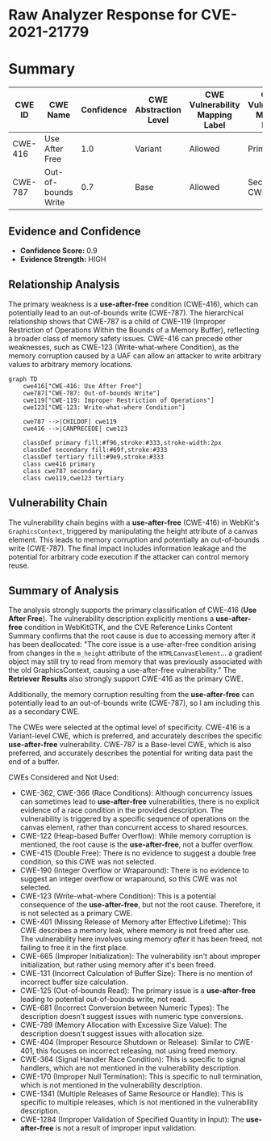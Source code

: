 # Raw Analyzer Response for CVE-2021-21779

# Summary
| CWE ID | CWE Name | Confidence | CWE Abstraction Level | CWE Vulnerability Mapping Label | CWE-Vulnerability Mapping Notes |
|---|---|---|---|---|---|
| CWE-416 | Use After Free | 1.0 | Variant | Allowed | Primary CWE |
| CWE-787 | Out-of-bounds Write | 0.7 | Base | Allowed | Secondary CWE |

## Evidence and Confidence

*   **Confidence Score:** 0.9
*   **Evidence Strength:** HIGH

## Relationship Analysis
The primary weakness is a **use-after-free** condition (CWE-416), which can potentially lead to an out-of-bounds write (CWE-787). The hierarchical relationship shows that CWE-787 is a child of CWE-119 (Improper Restriction of Operations Within the Bounds of a Memory Buffer), reflecting a broader class of memory safety issues. CWE-416 can precede other weaknesses, such as CWE-123 (Write-what-where Condition), as the memory corruption caused by a UAF can allow an attacker to write arbitrary values to arbitrary memory locations.

```mermaid
graph TD
    cwe416["CWE-416: Use After Free"]
    cwe787["CWE-787: Out-of-bounds Write"]
    cwe119["CWE-119: Improper Restriction of Operations"]
    cwe123["CWE-123: Write-what-where Condition"]

    cwe787 -->|CHILDOF| cwe119
    cwe416 -->|CANPRECEDE| cwe123
    
    classDef primary fill:#f96,stroke:#333,stroke-width:2px
    classDef secondary fill:#69f,stroke:#333
    classDef tertiary fill:#9e9,stroke:#333
    class cwe416 primary
    class cwe787 secondary
    class cwe119,cwe123 tertiary
```

## Vulnerability Chain
The vulnerability chain begins with a **use-after-free** (CWE-416) in WebKit's `GraphicsContext`, triggered by manipulating the height attribute of a canvas element. This leads to memory corruption and potentially an out-of-bounds write (CWE-787). The final impact includes information leakage and the potential for arbitrary code execution if the attacker can control memory reuse.

## Summary of Analysis
The analysis strongly supports the primary classification of CWE-416 (**Use After Free**). The vulnerability description explicitly mentions a **use-after-free** condition in WebKitGTK, and the CVE Reference Links Content Summary confirms that the root cause is due to accessing memory after it has been deallocated: "The core issue is a use-after-free condition arising from changes in the `m_height` attribute of the `HTMLCanvasElement`... a gradient object may still try to read from memory that was previously associated with the old GraphicsContext, causing a use-after-free vulnerability." The **Retriever Results** also strongly support CWE-416 as the primary CWE.

Additionally, the memory corruption resulting from the **use-after-free** can potentially lead to an out-of-bounds write (CWE-787), so I am including this as a secondary CWE.

The CWEs were selected at the optimal level of specificity. CWE-416 is a Variant-level CWE, which is preferred, and accurately describes the specific **use-after-free** vulnerability. CWE-787 is a Base-level CWE, which is also preferred, and accurately describes the potential for writing data past the end of a buffer.

CWEs Considered and Not Used:

*   CWE-362, CWE-366 (Race Conditions): Although concurrency issues can sometimes lead to **use-after-free** vulnerabilities, there is no explicit evidence of a race condition in the provided description. The vulnerability is triggered by a specific sequence of operations on the canvas element, rather than concurrent access to shared resources.
*   CWE-122 (Heap-based Buffer Overflow): While memory corruption is mentioned, the root cause is the **use-after-free**, not a buffer overflow.
*   CWE-415 (Double Free): There is no evidence to suggest a double free condition, so this CWE was not selected.
*   CWE-190 (Integer Overflow or Wraparound): There is no evidence to suggest an integer overflow or wraparound, so this CWE was not selected.
*   CWE-123 (Write-what-where Condition): This is a potential consequence of the **use-after-free**, but not the root cause. Therefore, it is not selected as a primary CWE.
*   CWE-401 (Missing Release of Memory after Effective Lifetime): This CWE describes a memory leak, where memory is not freed after use. The vulnerability here involves using memory *after* it has been freed, not failing to free it in the first place.
*   CWE-665 (Improper Initialization): The vulnerability isn't about improper initialization, but rather using memory after it's been freed.
*   CWE-131 (Incorrect Calculation of Buffer Size): There is no mention of incorrect buffer size calculation.
*   CWE-125 (Out-of-bounds Read): The primary issue is a **use-after-free** leading to potential out-of-bounds write, not read.
*   CWE-681 (Incorrect Conversion between Numeric Types): The description doesn't suggest issues with numeric type conversions.
*   CWE-789 (Memory Allocation with Excessive Size Value): The description doesn't suggest issues with allocation size.
*   CWE-404 (Improper Resource Shutdown or Release): Similar to CWE-401, this focuses on incorrect releasing, not using freed memory.
*   CWE-364 (Signal Handler Race Condition): This is specific to signal handlers, which are not mentioned in the vulnerability description.
*   CWE-170 (Improper Null Termination): This is specific to null termination, which is not mentioned in the vulnerability description.
*   CWE-1341 (Multiple Releases of Same Resource or Handle): This is specific to multiple releases, which is not mentioned in the vulnerability description.
*   CWE-1284 (Improper Validation of Specified Quantity in Input): The **use-after-free** is not a result of improper input validation.